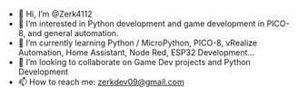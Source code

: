 - 👋 Hi, I’m @Zerk4112
- 👀 I’m interested in Python development and game development in PICO-8, and general automation.
- 🌱 I’m currently learning Python / MicroPython, PICO-8, vRealize Automation, Home Assistant, Node Red, ESP32 Development...
- 💞️ I’m looking to collaborate on Game Dev projects and Python Development
- 📫 How to reach me: zerkdev09@gmail.com

<!---
Zerk4112/Zerk4112 is a ✨ special ✨ repository because its `README.md` (this file) appears on your GitHub profile.
You can click the Preview link to take a look at your changes.
--->
